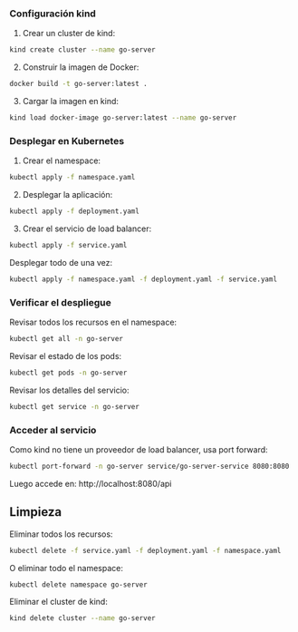 ### Configuración kind

1. Crear un cluster de kind:
```bash
kind create cluster --name go-server
```

2. Construir la imagen de Docker:
```bash
docker build -t go-server:latest .
```

3. Cargar la imagen en kind:
```bash
kind load docker-image go-server:latest --name go-server
```

### Desplegar en Kubernetes

1. Crear el namespace:
```bash
kubectl apply -f namespace.yaml
```

2. Desplegar la aplicación:
```bash
kubectl apply -f deployment.yaml
```

3. Crear el servicio de load balancer:
```bash
kubectl apply -f service.yaml
```

Desplegar todo de una vez:
```bash
kubectl apply -f namespace.yaml -f deployment.yaml -f service.yaml
```

### Verificar el despliegue

Revisar todos los recursos en el namespace:
```bash
kubectl get all -n go-server
```

Revisar el estado de los pods:
```bash
kubectl get pods -n go-server
```

Revisar los detalles del servicio:
```bash
kubectl get service -n go-server
```

### Acceder al servicio

Como kind no tiene un proveedor de load balancer, usa port forward:
```bash
kubectl port-forward -n go-server service/go-server-service 8080:8080
```
Luego accede en: http://localhost:8080/api

## Limpieza

Eliminar todos los recursos:
```bash
kubectl delete -f service.yaml -f deployment.yaml -f namespace.yaml
```

O eliminar todo el namespace:
```bash
kubectl delete namespace go-server
```

Eliminar el cluster de kind:
```bash
kind delete cluster --name go-server
```
